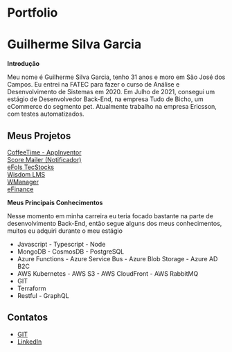 # Portfolio

# Guilherme Silva Garcia

**Introdução**

Meu nome é Guilherme Silva Garcia, tenho 31 anos e moro em São José dos Campos. Eu entrei na FATEC para fazer o curso de Análise e Desenvolvimento de Sistemas em 2020.
Em Julho de 2021, consegui um estágio de Desenvolvedor Back-End, na empresa Tudo de Bicho, um eCommerce do segmento pet. 
Atualmente trabalho na empresa Ericsson, com testes automatizados.


## Meus Projetos

[CoffeeTime - AppInventor](https://github.com/guilherme4garcia/TG-Portfolio/blob/main/Projetos/CoffeeTime.md) <br>
[Score Mailer (Notificador)](https://github.com/guilherme4garcia/TG-Portfolio/blob/main/Projetos/NotificadorSPC.md) <br>
[eFols TecStocks](https://github.com/guilherme4garcia/TG-Portfolio/blob/main/Projetos/TecStocks.md) <br>
[Wisdom LMS](https://github.com/guilherme4garcia/TG-Portfolio/blob/main/Projetos/WisdomLMS.md) <br>
[WManager](https://github.com/guilherme4garcia/TG-Portfolio/blob/main/Projetos/WManager.md) <br>
[eFinance](https://github.com/guilherme4garcia/TG-Portfolio/blob/main/Projetos/eFinance.md) <br>

**Meus Principais Conhecimentos**

Nesse momento em minha carreira eu teria focado bastante na parte de desenvolvimento Back-End, então segue alguns dos meus conhecimentos, muitos eu adquiri durante o meu estágio

- Javascript - Typescript - Node
- MongoDB - CosmosDB - PostgreSQL
- Azure Functions - Azure Service Bus - Azure Blob Storage - Azure AD B2C
- AWS Kubernetes - AWS S3 - AWS CloudFront - AWS RabbitMQ
- GIT
- Terraform
- Restful - GraphQL

## **Contatos**

- [GIT](https://github.com/guilherme4garcia)
- [LinkedIn](https://www.linkedin.com/in/guilherme-garcia-dev/)
